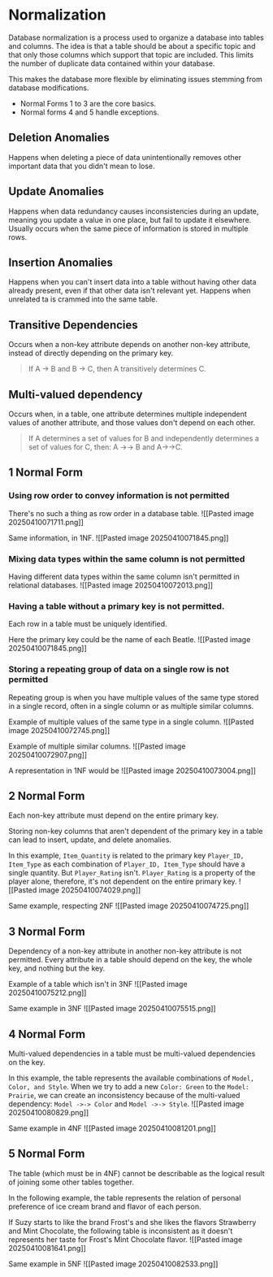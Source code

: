# Normalization
Database normalization is a process used to organize a database into tables and columns. The idea is that a table should be about a specific topic and that only those columns which support that topic are included. This limits the number of duplicate data contained within your database.

This makes the database more flexible by eliminating issues stemming from database modifications.

- Normal Forms 1 to 3 are the core basics.
- Normal forms 4 and 5 handle exceptions.
## Deletion Anomalies
Happens when deleting a piece of data unintentionally removes other important data that you didn't mean to lose.
## Update Anomalies
Happens when data redundancy causes inconsistencies during an update, meaning you update a value in one place, but fail to update it elsewhere.
Usually occurs when the same piece of information is stored in multiple rows.
## Insertion Anomalies
Happens when you can't insert data into a table without having other data already present, even if that other data isn't relevant yet. Happens when unrelated ta is crammed into the same table.
## Transitive Dependencies
Occurs when a non-key attribute depends on another non-key attribute, instead of directly depending on the primary key.

>If A -> B and B -> C, then A transitively determines C.
## Multi-valued dependency
Occurs when, in a table, one attribute determines multiple independent values of another attribute, and those values don't depend on each other.

>If A determines a set of values for B and independently determines a set of values for C, then: A ->-> B and A->->C.
## 1 Normal Form
### Using row order to convey information is not permitted
There's no such a thing as row order in a database table.
![[Pasted image 20250410071711.png]]

Same information, in 1NF.
![[Pasted image 20250410071845.png]]
### Mixing data types within the same column is not permitted
Having different data types within the same column isn't permitted in relational databases.
![[Pasted image 20250410072013.png]]
### Having a table without a primary key is not permitted.
Each row in a table must be uniquely identified.

Here the primary key could be the name of each Beatle.
![[Pasted image 20250410071845.png]]
### Storing a repeating group of data on a single row is not permitted
Repeating group is when you have multiple values of the same type stored in a single record, often in a single column or as multiple similar columns.

Example of multiple values of the same type in a single column.
![[Pasted image 20250410072745.png]]

Example of multiple similar columns.
![[Pasted image 20250410072907.png]]

A representation in 1NF would be
![[Pasted image 20250410073004.png]]
## 2 Normal Form
Each non-key attribute must depend on the entire primary key.

Storing non-key columns that aren't dependent of the primary key in a table can lead to insert, update, and delete anomalies.

In this example, `Item_Quantity` is related to the primary key `Player_ID, Item_Type` as each combination of `Player_ID, Item_Type` should have a single quantity.
But `Player_Rating` isn't. `Player_Rating` is a property of the player alone, therefore, it's not dependent on the entire primary key.
![[Pasted image 20250410074029.png]]

Same example, respecting 2NF
![[Pasted image 20250410074725.png]]
## 3 Normal Form
Dependency of a non-key attribute in another non-key attribute is not permitted.
Every attribute in a table should depend on the key, the whole key, and nothing but the key.

Example of a table which isn't in 3NF
![[Pasted image 20250410075212.png]]

Same example in 3NF
![[Pasted image 20250410075515.png]]
## 4 Normal Form
Multi-valued dependencies in a table must be multi-valued dependencies on the key.

In this example, the table represents the available combinations of `Model, Color, and Style`.
When we try to add a new `Color: Green` to the `Model: Prairie`, we can create an inconsistency because of the multi-valued dependency:
`Model ->-> Color` and `Model ->-> Style`.
![[Pasted image 20250410080829.png]]

Same example in 4NF
![[Pasted image 20250410081201.png]]
## 5 Normal Form
The table (which must be in 4NF) cannot be describable as the logical result of joining some other tables together.

In the following example, the table represents the relation of personal preference of ice cream brand and flavor of each person.

If Suzy starts to like the brand Frost's and she likes the flavors Strawberry and Mint Chocolate, the following table is inconsistent as it doesn't represents her taste for Frost's Mint Chocolate flavor.
![[Pasted image 20250410081641.png]]

Same example in 5NF
![[Pasted image 20250410082533.png]]